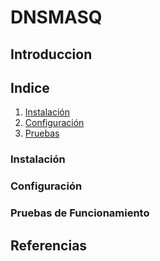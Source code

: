 # DNSMASQ
## Introduccion
## Indice
1. [Instalación](#instalacion)
2. [Configuración](#configuracion)
3. [Pruebas](#pruebas)
<a name="instalacion"></a>
### Instalación
<a name="configuracion"></a>
### Configuración
<a name="pruebas"></a>
### Pruebas de Funcionamiento
## Referencias
